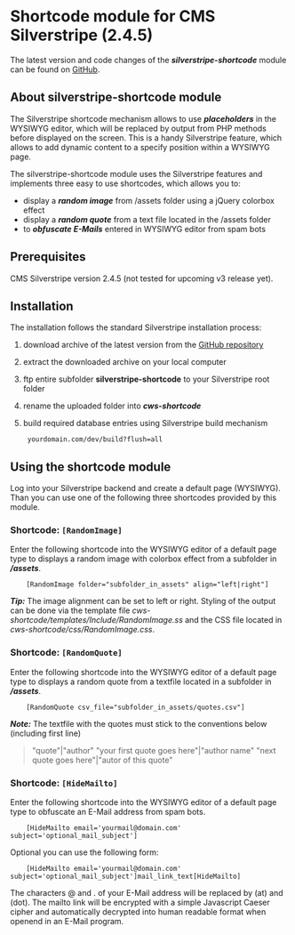 # Shortcode module for CMS Silverstripe (2.4.5)

The latest version and code changes of the ***silverstripe-shortcode*** module can be found on [GitHub](https://github.com/cwsoft/silverstripe-shortcode).

## About silverstripe-shortcode module

The Silverstripe shortcode mechanism allows to use ***placeholders*** in the WYSIWYG editor, which will be replaced by output from PHP methods before displayed on the screen. This is a handy Silverstripe feature, which allows to add dynamic content to a specify position within a WYSIWYG page.

The silverstripe-shortcode module uses the Silverstripe features and implements three easy to use shortcodes, which allows you to:

- display a ***random image*** from /assets folder using a jQuery colorbox effect
- display a ***random quote*** from a text file located in the /assets folder
- to ***obfuscate E-Mails*** entered in WYSIWYG editor from spam bots

## Prerequisites

CMS Silverstripe version 2.4.5 (not tested for upcoming v3 release yet).

## Installation

The installation follows the standard Silverstripe installation process:

1. download archive of the latest version from the [GitHub repository](https://github.com/cwsoft/silverstripe-shortcode/downloads)
2. extract the downloaded archive on your local computer
3. ftp entire subfolder ****silverstripe-shortcode**** to your Silverstripe root folder
4. rename the uploaded folder into ***cws-shortcode***
5. build required database entries using Silverstripe build mechanism

        yourdomain.com/dev/build?flush=all

## Using the shortcode module

Log into your Silverstripe backend and create a default page (WYSIWYG). Than you can use one of the following three shortcodes provided by this module.

### Shortcode: `[RandomImage]`

Enter the following shortcode into the WYSIWYG editor of a default page type to displays a random image with colorbox effect from a subfolder in ***/assets***.

        [RandomImage folder="subfolder_in_assets" align="left|right"]

***Tip:*** The image alignment can be set to left or right. Styling of the output can be done via the template file *cws-shortcode/templates/Include/RandomImage.ss* and the CSS file located in *cws-shortcode/css/RandomImage.css*.

### Shortcode: `[RandomQuote]`

Enter the following shortcode into the WYSIWYG editor of a default page type to displays a random quote from a textfile located in a subfolder in ***/assets***.

        [RandomQuote csv_file="subfolder_in_assets/quotes.csv"]

***Note:*** The textfile with the quotes must stick to the conventions below (including first line)
>"quote"|"author"
>"your first quote goes here"|"author name"
>"next quote goes here"|"autor of this quote"

### Shortcode: `[HideMailto]`

Enter the following shortcode into the WYSIWYG editor of a default page type to obfuscate an E-Mail address from spam bots.

        [HideMailto email='yourmail@domain.com' subject='optional_mail_subject']

Optional you can use the following form:

        [HideMailto email='yourmail@domain.com' subject='optional_mail_subject']mail_link_text[HideMailto]

The characters @ and . of your E-Mail address will be replaced by (at) and (dot). The mailto link will be encrypted with a simple Javascript Caeser cipher and automatically decrypted into human readable format when openend in an E-Mail program.